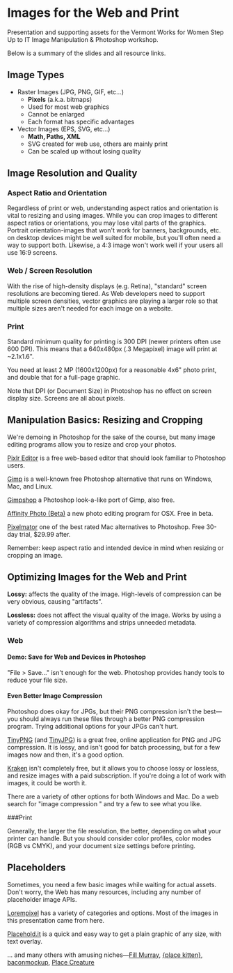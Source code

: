 # Images for the Web and Print
Presentation and supporting assets for the Vermont Works for Women Step Up to IT Image Manipulation &amp; Photoshop workshop.

Below is a summary of the slides and all resource links.

## Image Types

- Raster Images (JPG, PNG, GIF, etc…)
	- **Pixels** (a.k.a. bitmaps)
	- Used for most web graphics
	- Cannot be enlarged
	- Each format has specific advantages 
- Vector Images (EPS, SVG, etc…)
	- **Math, Paths, XML**	 
	- SVG created for web use, others are mainly print
	- Can be scaled up without losing quality

## Image Resolution and Quality
### Aspect Ratio and Orientation
Regardless of print or web, understanding aspect ratios and orientation is vital to resizing and using images. While you can crop images to different aspect ratios or orientations, you may lose vital parts of the graphics. Portrait orientation-images that won't work for banners, backgrounds, etc. on desktop devices might be well suited for mobile, but you'll often need a way to support both. Likewise, a 4:3 image won't work well if your users all use 16:9 screens.

### Web / Screen Resolution
With the rise of high-density displays (e.g. Retina), "standard" screen resolutions are becoming tiered. As Web developers need to support multiple screen densities, vector graphics are playing a larger role so that multiple sizes aren't needed for each image on a website. 

### Print
Standard minimum quality for printing is 300 DPI (newer printers often use 600 DPI). This means that a 640x480px (.3 Megapixel) image will print at ~2.1x1.6".

You need at least 2 MP (1600x1200px) for a reasonable 4x6" photo print, and double that for a full-page graphic.

Note that DPI (or Document Size) in Photoshop has no effect on screen display size. Screens are all about pixels.

## Manipulation Basics: Resizing and Cropping

We're demoing in Photoshop for the sake of the course, but many image editing programs allow you to resize and crop your photos.

[Pixlr Editor](http://apps.pixlr.com/editor/) is a free web-based editor that should look familiar to Photoshop users.

[Gimp](http://www.gimp.org/) is a well-known free Photoshop alternative that runs on Windows, Mac, and Linux.

[Gimpshop](http://www.gimpshop.com/) a Photoshop look-a-like port of Gimp, also free.

[Affinity Photo (Beta)](https://affinity.serif.com/en-gb/photo/) a new photo editing program for OSX. Free in beta.

[Pixelmator](http://www.pixelmator.com/mac/try/) one of the best rated Mac alternatives to Photoshop. Free 30-day trial, $29.99 after.

Remember: keep aspect ratio and intended device in mind when resizing or cropping an image.

## Optimizing Images for the Web and Print

**Lossy:** affects the quality of the image. High-levels of compression can be very obvious, causing "artifacts". 

**Lossless:** does not affect the visual quality of the image. Works by using a variety of compression algorithms and strips unneeded metadata.

### Web

#### Demo: Save for Web and Devices in Photoshop
"File > Save…" isn't enough for the web. Photoshop provides handy tools to reduce your file size.

#### Even Better Image Compression

Photoshop does okay for JPGs, but their PNG compression isn't the best—you should always run these files through a better PNG compression program. Trying additional options for your JPGs can't hurt.

[TinyPNG](http://tinypng.com/) (and [TinyJPG](http://tinyjpg.com/)) is a great free, online application for PNG and JPG compression. It is lossy, and isn't good for batch processing, but for a few images now and then, it's a good option.

[Kraken](https://kraken.io/) isn't completely free, but it allows you to choose lossy or lossless, and resize images with a paid subscription. If you're doing a lot of work with images, it could be worth it.

There are a variety of other options for both Windows and Mac. Do a web search for "image compression <your OS>" and try a few to see what you like.

###Print

Generally, the larger the file resolution, the better, depending on what your printer can handle. But you should consider color profiles, color modes (RGB vs CMYK), and your document size settings before printing.

## Placeholders
Sometimes, you need a few basic images while waiting for actual assets. Don't worry, the Web has many resources, including any number of placeholder image APIs.

[Lorempixel](http://lorempixel.com/) has a variety of categories and options. Most of the images in this presentation came from here. 

[Placehold.it](http://placehold.it/) is a quick and easy way to get a plain graphic of any size, with text overlay.

… and many others with amusing niches—[Fill Murray](http://www.fillmurray.com/), [{place kitten}](http://placekitten.com/), [baconmockup](http://baconmockup.com/), [Place Creature](http://placecreature.com/)





